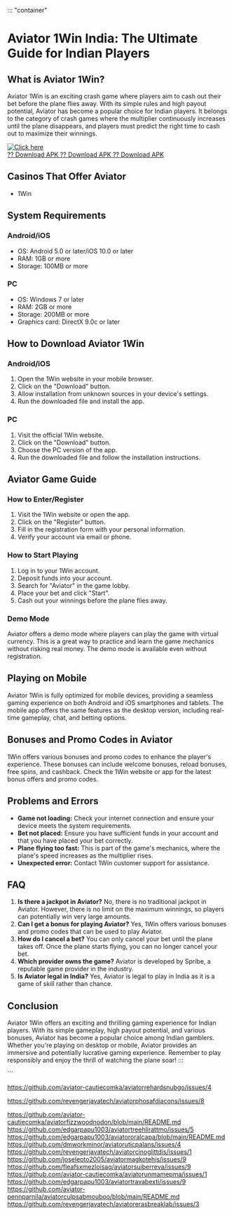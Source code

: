 ::: \"container\"
# Aviator 1Win India: The Ultimate Guide for Indian Players

## What is Aviator 1Win?

Aviator 1Win is an exciting crash game where players aim to cash out
their bet before the plane flies away. With its simple rules and high
payout potential, Aviator has become a popular choice for Indian
players. It belongs to the category of crash games where the multiplier
continuously increases until the plane disappears, and players must
predict the right time to cash out to maximize their winnings.

[![Click
here](https://readscoops.com/wp-content/uploads/2023/03/Readscoop-aviator-1-1.jpg)](https://traff.sbs/deff)\
[?? Download APK ?? Download APK ?? Download
APK](https://traff.sbs/deff)

## Casinos That Offer Aviator

-   1Win

## System Requirements

### Android/iOS

-   OS: Android 5.0 or later/iOS 10.0 or later
-   RAM: 1GB or more
-   Storage: 100MB or more

### PC

-   OS: Windows 7 or later
-   RAM: 2GB or more
-   Storage: 200MB or more
-   Graphics card: DirectX 9.0c or later

## How to Download Aviator 1Win

### Android/iOS

1.  Open the 1Win website in your mobile browser.
2.  Click on the "Download" button.
3.  Allow installation from unknown sources in your device\'s settings.
4.  Run the downloaded file and install the app.

### PC

1.  Visit the official 1Win website.
2.  Click on the "Download" button.
3.  Choose the PC version of the app.
4.  Run the downloaded file and follow the installation instructions.

## Aviator Game Guide

### How to Enter/Register

1.  Visit the 1Win website or open the app.
2.  Click on the "Register" button.
3.  Fill in the registration form with your personal information.
4.  Verify your account via email or phone.

### How to Start Playing

1.  Log in to your 1Win account.
2.  Deposit funds into your account.
3.  Search for "Aviator" in the game lobby.
4.  Place your bet and click "Start".
5.  Cash out your winnings before the plane flies away.

### Demo Mode

Aviator offers a demo mode where players can play the game with virtual
currency. This is a great way to practice and learn the game mechanics
without risking real money. The demo mode is available even without
registration.

## Playing on Mobile

Aviator 1Win is fully optimized for mobile devices, providing a seamless
gaming experience on both Android and iOS smartphones and tablets. The
mobile app offers the same features as the desktop version, including
real-time gameplay, chat, and betting options.

## Bonuses and Promo Codes in Aviator

1Win offers various bonuses and promo codes to enhance the player\'s
experience. These bonuses can include welcome bonuses, reload bonuses,
free spins, and cashback. Check the 1Win website or app for the latest
bonus offers and promo codes.

## Problems and Errors

-   **Game not loading:** Check your internet connection and ensure your
    device meets the system requirements.
-   **Bet not placed:** Ensure you have sufficient funds in your account
    and that you have placed your bet correctly.
-   **Plane flying too fast:** This is part of the game\'s mechanics,
    where the plane\'s speed increases as the multiplier rises.
-   **Unexpected error:** Contact 1Win customer support for assistance.

## FAQ

1.  **Is there a jackpot in Aviator?** No, there is no traditional
    jackpot in Aviator. However, there is no limit on the maximum
    winnings, so players can potentially win very large amounts.
2.  **Can I get a bonus for playing Aviator?** Yes, 1Win offers various
    bonuses and promo codes that can be used to play Aviator.
3.  **How do I cancel a bet?** You can only cancel your bet until the
    plane takes off. Once the plane starts flying, you can no longer
    cancel your bet.
4.  **Which provider owns the game?** Aviator is developed by Spribe, a
    reputable game provider in the industry.
5.  **Is Aviator legal in India?** Yes, Aviator is legal to play in
    India as it is a game of skill rather than chance.

## Conclusion

Aviator 1Win offers an exciting and thrilling gaming experience for
Indian players. With its simple gameplay, high payout potential, and
various bonuses, Aviator has become a popular choice among Indian
gamblers. Whether you\'re playing on desktop or mobile, Aviator provides
an immersive and potentially lucrative gaming experience. Remember to
play responsibly and enjoy the thrill of watching the plane soar!
:::

\`\`\`

https://github.com/aviator-cautiecomka/aviatorrehardsnubgo/issues/4

https://github.com/revengerjavatech/aviatorphosafdiacons/issues/8

https://github.com/aviator-cautiecomka/aviatorfizzwoodnodon/blob/main/README.md
https://github.com/edgarpapu1003/aviatortreehlirattmo/issues/5
https://github.com/edgarpapu1003/aviatororalcapa/blob/main/README.md
https://github.com/dmworkminor/aviatoruticpalans/issues/4
https://github.com/revengerjavatech/aviatorcinoglittdis/issues/1
https://github.com/joseleoto2005/aviatormagkotehis/issues/9
https://github.com/fleafsxmezloisaq/aviatorsuiberreva/issues/9
https://github.com/aviator-cautiecomka/aviatorunmamepma/issues/1
https://github.com/edgarpapu1003/aviatortravabexti/issues/9
https://github.com/aviator-pennparnila/aviatorculpsabmouboo/blob/main/README.md
https://github.com/revengerjavatech/aviatorerasbreaklab/issues/3
